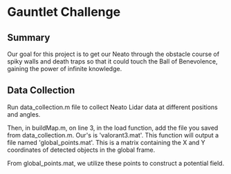 # Gauntlet Challenge
## Summary
Our goal for this project is to get our Neato through the obstacle course of spiky walls and death traps so that it could touch the Ball of Benevolence, gaining the power of infinite knowledge. 

## Data Collection
Run data_collection.m file to collect Neato Lidar data at different
positions and angles. 

Then, in buildMap.m, on line 3, in the load function, add the file
you saved from data_collection.m. Our's is 'valorant3.mat'. This function will output a file named 'global_points.mat'. This is a matrix containing the X and Y coordinates of detected objects in the global frame.

From global_points.mat, we utilize these points to construct a potential field.
